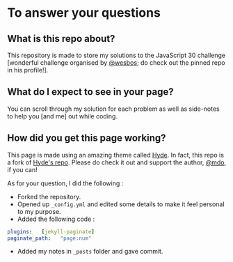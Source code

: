 # To answer your questions

## What is this repo about?

This repository is made to store my solutions to the JavaScript 30 challenge [wonderful challenge organised by [@wesbos](https://github.com/wesbos); do check out the pinned repo in his profile!].

## What do I expect to see in your page?

You can scroll through my solution for each problem as well as side-notes to help you [and me] out while coding.

## How did you get this page working?

This page is made using an amazing theme called [Hyde](https://hyde.getpoole.com/). In fact, this repo is a fork of [Hyde's repo](https://github.com/poole/hyde). Please do check it out and support the author, [@mdo](https://github.com/mdo), if you can!

As for your question, I did the following :

- Forked the repository.
- Opened up `_config.yml` and edited some details to make it feel personal to my purpose.
- Added the following code :

```yml
plugins:   [jekyll-paginate]
paginate_path:   "page:num"
```

- Added my notes in `_posts` folder and gave commit.
